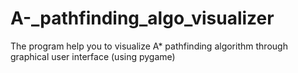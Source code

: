 # A-_pathfinding_algo_visualizer
The program help you to visualize A* pathfinding algorithm through graphical user interface (using pygame)

